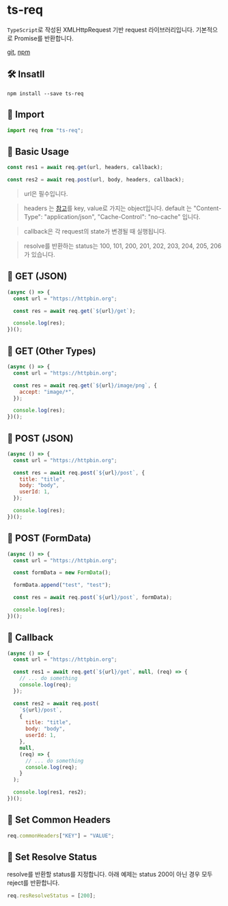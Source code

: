 # ts-req

`TypeScript`로 작성된 XMLHttpRequest 기반 request 라이브러리입니다.
기본적으로 Promise를 반환합니다.

[git](https://github.com/junyeongCHOI/ts-req), [npm](https://www.npmjs.com/package/ts-req)

## 🛠 Insatll

```
npm install --save ts-req
```

## 📌 Import

```javascript
import req from "ts-req";
```

## 💅 Basic Usage

```javascript
const res1 = await req.get(url, headers, callback);

const res2 = await req.post(url, body, headers, callback);
```

> url은 필수입니다.

> headers 는 [참고](https://developer.mozilla.org/en-US/docs/Web/HTTP/Headers)를 key, value로 가지는 object입니다. default 는 "Content-Type": "application/json", "Cache-Control": "no-cache" 입니다.

> callback은 각 request의 state가 변경될 때 실행됩니다.

> resolve를 반환하는 status는 100, 101, 200, 201, 202, 203, 204, 205, 206 가 있습니다.

## 📝 GET (JSON)

```javascript
(async () => {
  const url = "https://httpbin.org";

  const res = await req.get(`${url}/get`);

  console.log(res);
})();
```

## 📝 GET (Other Types)

```javascript
(async () => {
  const url = "https://httpbin.org";

  const res = await req.get(`${url}/image/png`, {
    accept: "image/*",
  });

  console.log(res);
})();
```

## 📝 POST (JSON)

```javascript
(async () => {
  const url = "https://httpbin.org";

  const res = await req.post(`${url}/post`, {
    title: "title",
    body: "body",
    userId: 1,
  });

  console.log(res);
})();
```

## 📝 POST (FormData)

```javascript
(async () => {
  const url = "https://httpbin.org";

  const formData = new FormData();

  formData.append("test", "test");

  const res = await req.post(`${url}/post`, formData);

  console.log(res);
})();
```

## 📝 Callback

```javascript
(async () => {
  const url = "https://httpbin.org";

  const res1 = await req.get(`${url}/get`, null, (req) => {
    // ... do something
    console.log(req);
  });

  const res2 = await req.post(
    `${url}/post`,
    {
      title: "title",
      body: "body",
      userId: 1,
    },
    null,
    (req) => {
      // ... do something
      console.log(req);
    }
  );

  console.log(res1, res2);
})();
```

## 📝 Set Common Headers

```javascript
req.commonHeaders["KEY"] = "VALUE";
```

## 📝 Set Resolve Status

resolve를 반환할 status를 지정합니다. 아래 예제는 status 200이 아닌 경우 모두 reject를 반환합니다.

```javascript
req.resResolveStatus = [200];
```
